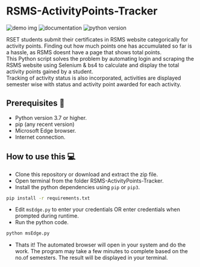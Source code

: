 # RSMS-ActivityPoints-Tracker
![demo img](https://github.com/notalanjoseph/RSMS-ActivityPoints-Tracker/blob/main/demo.png)
![documentation](https://img.shields.io/readthedocs/gspread?logo=readthedocs)
![python version](https://img.shields.io/pypi/pyversions/gspread?style=pypi)

RSET students submit their certificates in RSMS website categorically for activity points. Finding out how much points one has accumulated so far is a hassle, as RSMS doesnt have a page that shows total points.  
This Python script solves the problem by automating login and scraping the RSMS website using Selenium & bs4 to calculate and display the total activity points gained by a student.  
Tracking of activity status is also incorporated, activities are displayed semester wise with status and activity point awarded for each activity.

## Prerequisites 🏁

- Python version 3.7 or higher.
- pip (any recent version)
- Microsoft Edge browser.
- Internet connection.

## How to use this 💻

- Clone this repository or download and extract the zip file.
- Open terminal from the folder RSMS-ActivityPoints-Tracker.
- Install the python dependencies using `pip` or `pip3`.
```bash
pip install -r requirements.txt
``` 
- Edit `msEdge.py` to enter your credentials OR enter credentials when prompted during runtime.
- Run the python code.
```bash
python msEdge.py
``` 
- Thats it! The automated browser will open in your system and do the work. The program may take a few minutes to complete based on the no.of semesters. The result will be displayed in your terminal.